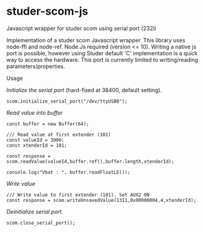 # studer-scom-js
Javascript wrapper for studer scom using serial port (232i)

Implementation of a studer scom Javascript wrapper. This library uses node-ffi and node-ref. 
Node.Js required (version <= 10). Writing a native js port is possible, 
however using Studer default 'C' implementation is a quick way to access the hardware. 
This port is currently limited to writing/reading parameters/properties.

Usage

*Initialize the serial port* (hard-fixed at 38400, default setting).

`scom.initialize_serial_port("/dev/ttyUSB0");`

*Read value into buffer*

```
const buffer = new Buffer(64);

/// Read value at first extender (101)
const valueId = 3000;
const xtenderId = 101;

const response = scom.readValue(valueId,buffer.ref(),buffer.length,xtenderId);

console.log("Vbat : ", buffer.readFloatLE());
```

*Write value*

```
/// Write value to first extender (101). Set AUX2 ON
const response = scom.writeUnsavedValue(1311,0x00000004,4,xtenderId);
```


*Deinitialize serial port.*

`scom.close_serial_port();`
